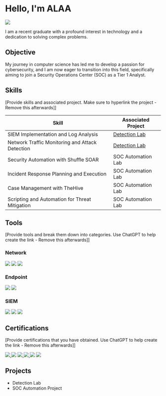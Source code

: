 # Hello, I'm ALAA
<a href="https://linkedin.com"><img src="https://img.shields.io/badge/-LinkedIn-0072b1?&style=for-the-badge&logo=linkedin&logoColor=white" /></a>

I am a recent graduate with a profound interest in technology and a dedication to solving complex problems.

## Objective
My journey in computer science has led me to develop a passion for cybersecurity, and I am now eager to transition into this field, specifically aiming to join a Security Operations Center (SOC) as a Tier 1 Analyst.

## Skills
[Provide skills and associated project. Make sure to hyperlink the project - Remove this afterwards]]

| Skill                                         | Associated Project         |
|-----------------------------------------------|----------------------------|
| SIEM Implementation and Log Analysis          | <a href="https://google.com">Detection Lab</a>|
| Network Traffic Monitoring and Attack Detection | <a href="https://google.com">Detection Lab</a>|
| Security Automation with Shuffle SOAR         | SOC Automation Lab|
| Incident Response Planning and Execution      | SOC Automation Lab|
| Case Management with TheHive                  | SOC Automation Lab|
| Scripting and Automation for Threat Mitigation | SOC Automation Lab|

## Tools
[Provide tools and break them down into categories. Use ChatGPT to help create the link - Remove this afterwards]]

### Network
<div>
    <img src="https://img.shields.io/badge/-Wireshark-1679A7?&style=for-the-badge&logo=Wireshark&logoColor=white" />
    <img src="https://img.shields.io/badge/-Suricata-EF3B2D?&style=for-the-badge&logo=Suricata&logoColor=white" />
    <img src="https://img.shields.io/badge/-Zeek-777BB4?&style=for-the-badge&logo=Zeek&logoColor=white" />
</div>

### Endpoint
<div>
    <img src="https://img.shields.io/badge/-Microsoft_Defender_for_Endpoint-00A4EF?&style=for-the-badge&logo=Microsoft&logoColor=white" />
    <img src="https://img.shields.io/badge/-Velociraptor-4B275F?&style=for-the-badge&logo=Velociraptor&logoColor=white" />
</div>

### SIEM
<div>
    <img src="https://img.shields.io/badge/-Microsoft_Sentinel-0078D4?&style=for-the-badge&logo=Microsoft&logoColor=white" />
    <img src="https://img.shields.io/badge/-Splunk-000000?&style=for-the-badge&logo=Splunk&logoColor=white" />
    <img src="https://img.shields.io/badge/-Elastic-005571?&style=for-the-badge&logo=Elastic&logoColor=white" />
</div>

## Certifications
[Provide certifications that you have obtained. Use ChatGPT to help create the link - Remove this afterwards]]
<div>
<a href="URL_TO_GOOGLE_CERTIFICATION_PAGE_HERE">
<img src="https://img.shields.io/badge/-Google%20Cybersecurity%20Certification-007ACC?&style=for-the-badge&logo=google&logoColor=white" />
</a><img src="https://img.shields.io/badge/-Security%2B-FF0000?&style=for-the-badge&logo=CompTIA&logoColor=white" />
<a href="URL_TO_BLT1_CERTIFICATION_PAGE_HERE">
  <img src="https://img.shields.io/badge/-Blue%20Team%201%20Certification-0052CC?&style=for-the-badge" />
</a>
<a href="URL_TO_CCNA_CERTIFICATION_PAGE_HERE">
  <img src="https://img.shields.io/badge/-CCNA-0078D7?&style=for-the-badge&logo=cisco&logoColor=white" />
</a>
    <img src="https://img.shields.io/badge/-CCD-000080?&style=for-the-badge&logoColor=white" />
    <a href="URL_TO_SC-200_CERTIFICATION_PAGE_HERE">
  <img src="https://img.shields.io/badge/-Microsoft%20SC--200-0078D4?&style=for-the-badge&logo=microsoft&logoColor=white" />
</a>
  <div>

## Projects
- Detection Lab
- SOC Automation Project

